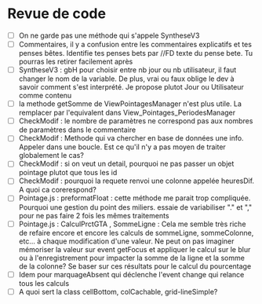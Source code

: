 # Revue de code

* [ ] On ne garde pas une méthode qui s'appele SyntheseV3
* [ ] Commentaires, il y a confusion entre les commentaires explicatifs et tes penses bêtes. Identifie tes penses bets par //FD texte du pense bete. Tu pourras les retirer facilement après
* [ ] SyntheseV3 : gbH pour choisir entre nb jour ou nb utilisateur, il faut changer le nom de la variable. De plus, vrai ou faux oblige le dev à savoir comment s'est interprété. Je propose plutot Jour ou Utilisateur comme contenu
* [ ] la methode getSomme de ViewPointagesManager n'est plus utile. La remplacer par l'equivalent dans View_Pointages_PeriodesManager
* [ ] CheckModif : le nombre de paramètres ne correspond pas aux nombres de paramètres dans le commentaire
* [ ] CheckModif : Methode qui va chercher en base de données une info. Appeler dans une boucle. Est ce qu'il n'y a pas moyen de traiter globalement le cas?
* [ ] CheckModif : si on veut un detail, pourquoi ne pas passer un objet pointage plutot que tous les id
* [ ] CheckModif : pourquoi la requete renvoi une colonne appelée heuresDif. A quoi ca corerespond?
* [ ] Pointage.js : preformatFloat : cette méthode me parait trop compliquée. Pourquoi une gestion du point des miliers. essaie de variabiliser "." et "," pour ne pas faire 2 fois les mêmes traitements
* [ ] Pointage.js : CalculPrctGTA , SommeLigne : Cela me semble très riche de refaire encore et encore les calculs de sommeLigne, sommeColonne, etc... à chaque modification d'une valeur.
  Ne peut on pas imaginer mémoriser la valeur sur event getFocus et appliquer le calcul sur le blur ou à l'enregistrement pour impacter la somme de la ligne et la somme de la colonne?
  Se baser sur ces résultats pour le calcul du pourcentage
* [ ] Idem pour marquageAbsent qui déclenche l'event change qui relance tous les calculs
* [ ] A quoi sert la class cellBottom, colCachable, grid-lineSimple?
